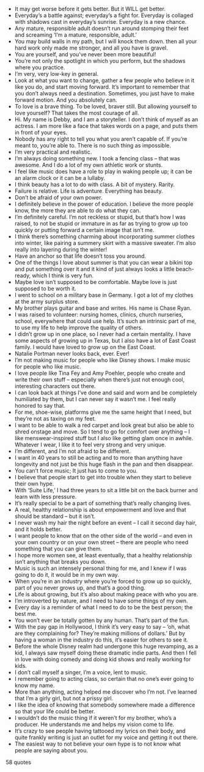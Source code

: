 - It may get worse before it gets better. But it WILL get better.
 - Everyday’s a battle against; everyday’s a fight for. Everyday is collaged with shadows cast in everyday’s sunrise. Everyday is a new chance.
 - Any mature, responsible adult doesn’t run around stomping their feet and screaming ‘I’m a mature, responsible, adult.’
 - You may build walls in my path, but I will knock them down. then all your hard work only made me stronger, and all you have is gravel.
 - You are yourself, and you’ve never been more beautiful!
 - You’re not only the spotlight in which you perform, but the shadows where you practice.
 - I’m very, very low-key in general.
 - Look at what you want to change, gather a few people who believe in it like you do, and start moving forward. It’s important to remember that you don’t always need a destination. Sometimes, you just have to make forward motion. And you absolutely can.
 - To love is a brave thing. To be loved, braver still. But allowing yourself to love yourself? That takes the most courage of all.
 - Hi. My name is Debby, and I am a storyteller. I don’t think of myself as an actress. I am more like a face that takes words on a page, and puts them in front of your eyes.
 - Nobody has any right to tell you what you aren’t capable of. If you’re meant to, you’re able to. There is no such thing as impossible.
 - I’m very practical and realistic.
 - I’m always doing something new. I took a fencing class – that was awesome. And I do a lot of my own athletic work or stunts.
 - I feel like music does have a role to play in waking people up; it can be an alarm clock or it can be a lullaby.
 - I think beauty has a lot to do with class. A bit of mystery. Rarity.
 - Failure is relative. Life is adventure. Everything has beauty.
 - Don’t be afraid of your own power.
 - I definitely believe in the power of education. I believe the more people know, the more they are able to do what they can.
 - I’m definitely careful. I’m not reckless or stupid, but that’s how I was raised, to not be stupid or immature in as far as trying to grow up too quickly or putting forward a certain image that isn’t me.
 - I think there’s something charming about incorporating summer clothes into winter, like pairing a summery skirt with a massive sweater. I’m also really into layering during the winter!
 - Have an anchor so that life doesn’t toss you around.
 - One of the things I love about summer is that you can wear a bikini top and put something over it and it kind of just always looks a little beach-ready, which I think is very fun.
 - Maybe love isn’t supposed to be comfortable. Maybe love is just supposed to be worth it.
 - I went to school on a military base in Germany. I got a lot of my clothes at the army surplus store.
 - My brother plays guitar and base and writes. His name is Chase Ryan.
 - I was raised to volunteer: nursing homes, clinics, church nurseries, school, everywhere that could use help. It’s such an intrinsic part of me, to use my life to help improve the quality of others.
 - I didn’t grow up in one place, so I never had a certain mentality. I have some aspects of growing up in Texas, but I also have a lot of East Coast family. I would have loved to grow up on the East Coast.
 - Natalie Portman never looks back, ever. Ever!
 - I’m not making music for people who like Disney shows. I make music for people who like music.
 - I love people like Tina Fey and Amy Poehler, people who create and write their own stuff – especially when there’s just not enough cool, interesting characters out there.
 - I can look back at things I’ve done and said and worn and be completely humiliated by them, but I can never say it wasn’t me. I feel really honored to say that.
 - For me, shoe-wise, platforms give me the same height that I need, but they’re not as taxing on my feet.
 - I want to be able to walk a red carpet and look great but also be able to shred onstage and move. So I tend to go for comfort over anything – I like menswear-inspired stuff but I also like getting glam once in awhile. Whatever I wear, I like it to feel very strong and very unique.
 - I’m different, and I’m not afraid to be different.
 - I want in 40 years to still be acting and to more than anything have longevity and not just be this huge flash in the pan and then disappear.
 - You can’t force music; It just has to come to you.
 - I believe that people start to get into trouble when they start to believe their own hype.
 - With ‘Suite Life,’ I had three years to sit a little bit on the back burner and learn with less pressure.
 - It’s really special to be a part of something that’s really changing lives.
 - A real, healthy relationship is about empowerment and love and that should be standard – but it isn’t.
 - I never wash my hair the night before an event – I call it second day hair, and it holds better.
 - I want people to know that on the other side of the world – and even in your own country or on your own street – there are people who need something that you can give them.
 - I hope more women see, at least eventually, that a healthy relationship isn’t anything that breaks you down.
 - Music is such an intensely personal thing for me, and I knew if I was going to do it, it would be in my own way.
 - When you’re in an industry where you’re forced to grow up so quickly, part of you never grows up, and that’s a good thing.
 - Life is about growing, but it’s also about making peace with who you are.
 - I’m introverted by nature, and I need to have some things of my own.
 - Every day is a reminder of what I need to do to be the best person; the best me.
 - You won’t ever be totally gotten by any human. That’s part of the fun.
 - With the pay gap in Hollywood, I think it’s very easy to say – ‘oh, what are they complaining for? They’re making millions of dollars.’ But by having a woman in the industry do this, it’s easier for others to see it.
 - Before the whole Disney realm had undergone this huge revamping, as a kid, I always saw myself doing these dramatic indie parts. And then I fell in love with doing comedy and doing kid shows and really working for kids.
 - I don’t call myself a singer, I’m a voice, lent to music.
 - I remember going to acting class, so certain that no one’s ever going to know my name.
 - More than anything, acting helped me discover who I’m not. I’ve learned that I’m a girly girl, but not a prissy girl.
 - I like the idea of knowing that somebody somewhere made a difference so that your life could be better.
 - I wouldn’t do the music thing if it weren’t for my brother, who’s a producer. He understands me and helps my vision come to life.
 - It’s crazy to see people having tattooed my lyrics on their body, and quite frankly writing is just an outlet for my voice and getting it out there.
 - The easiest way to not believe your own hype is to not know what people are saying about you.

58 quotes